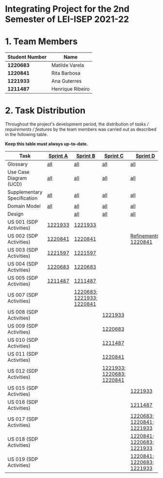 # Integrating Project for the 2nd Semester of LEI-ISEP 2021-22

# 1. Team Members

| Student Number | Name             |
|----------------|------------------|
| **1220683**    | Matilde Varela   |
| **1220841**    | Rita Barbosa     |
| **1221933**    | Ana Guterres     |
| **1211487**    | Henrique Ribeiro |

# 2. Task Distribution ###

Throughout the project's development period, the distribution of _tasks / requirements / features_ by the team members
was carried out as described in the following table.

**Keep this table must always up-to-date.**

| Task                        | [Sprint A](sprintA)                                                                        | [Sprint B](sprintB)                                                                        | [Sprint C](sprintC)                                                                        | [Sprint D](sprintD)                                                                        |
|-----------------------------|--------------------------------------------------------------------------------------------|--------------------------------------------------------------------------------------------|--------------------------------------------------------------------------------------------|--------------------------------------------------------------------------------------------|
| Glossary                    | [all](sprintA/global-artifacts/01.requirements-engineering/glossary.md)                    | [all](sprintB/global-artifacts/01.requirements-engineering/glossary.md)                    | [all](sprintC/global-artifacts/01.requirements-engineering/glossary.md)                    | [all](sprintD/global-artifacts/01.requirements-engineering/glossary.md)                    |
| Use Case Diagram (UCD)      | [all](sprintA/global-artifacts/01.requirements-engineering/use-case-diagram.md)            | [all](sprintB/global-artifacts/01.requirements-engineering/use-case-diagram.md)            | [all](sprintC/global-artifacts/01.requirements-engineering/use-case-diagram.md)            | [all](sprintD/global-artifacts/01.requirements-engineering/use-case-diagram.md)            |
| Supplementary Specification | [all](sprintA/global-artifacts/01.requirements-engineering/supplementary-specification.md) | [all](sprintB/global-artifacts/01.requirements-engineering/supplementary-specification.md) | [all](sprintC/global-artifacts/01.requirements-engineering/supplementary-specification.md) | [all](sprintD/global-artifacts/01.requirements-engineering/supplementary-specification.md) |
| Domain Model                | [all](sprintA/global-artifacts/02.analysis/Readme.md)                                      | [all](sprintB/global-artifacts/02.analysis/Readme.md)                                      | [all](sprintC/global-artifacts/02.analysis/Readme.md)                                      | [all](sprintD/global-artifacts/02.analysis/Readme.md)                                      |
| Design                      |                                                                                            | [all](sprintB/global-artifacts/03.design/readme.md)                                        | [all](sprintC/global-artifacts/03.design/readme.md)                                        | [all](sprintD/global-artifacts/03.design/readme.md)                                        |
| US 001 (SDP Activities)     | [1221933](sprintA/us001/Readme.md)                                                         | [1221933](sprintB/us001/Readme.md)                                                         |                                                                                            |                                                                                            |
| US 002 (SDP Activities)     | [1220841](sprintA/us002/Readme.md)                                                         | [1220841](sprintB/us002/Readme.md)                                                         |                                                                                            | [Refinements: 1220841](sprintD/us002/Readme.md)                                            |
| US 003 (SDP Activities)     | [1221597](sprintA/us003/Readme.md)                                                         | [1221597](sprintB/us003/Readme.md)                                                         |                                                                                            |                                                                                            |
| US 004 (SDP Activities)     | [1220683](sprintA/us004/Readme.md)                                                         | [1220683](sprintB/us004/Readme.md)                                                         |                                                                                            |                                                                                            |
| US 005 (SDP Activities)     | [1211487](sprintA/us005/Readme.md)                                                         | [1211487](sprintB/us005/Readme.md)                                                         |                                                                                            |                                                                                            |
| US 007 (SDP Activities)     |                                                                                            | [1220683; 1221933; 1220841](sprintB/us007/Readme.md)                                       |                                                                                            |                                                                                            |
| US 008 (SDP Activities)     |                                                                                            |                                                                                            | [1221933](sprintC/us008/Readme.md)                                                         |                                                                                            |
| US 009 (SDP Activities)     |                                                                                            |                                                                                            | [1220683](sprintC/us009/Readme.md)                                                         |                                                                                            |
| US 010 (SDP Activities)     |                                                                                            |                                                                                            | [1211487](sprintC/us010/Readme.md)                                                         |                                                                                            |
| US 011 (SDP Activities)     |                                                                                            |                                                                                            | [1220841](sprintC/us011/Readme.md)                                                         |                                                                                            |
| US 012 (SDP Activities)     |                                                                                            |                                                                                            | [1221933; 1220683; 1220841](sprintC/us012/Readme.md)                                       |                                                                                            |
| US 015 (SDP Activities)     |                                                                                            |                                                                                            |                                                                                            | [1221933](sprintD/us015/Readme.md)                                                         |
| US 016 (SDP Activities)     |                                                                                            |                                                                                            |                                                                                            | [1211487](sprintD/us016/Readme.md)                                                         |
| US 017 (SDP Activities)     |                                                                                            |                                                                                            |                                                                                            | [1220683; 1220841; 1221933](sprintD/us017/Readme.md)                                       |
| US 018 (SDP Activities)     |                                                                                            |                                                                                            |                                                                                            | [1220841; 1220683; 1221933 ](sprintD/us018/Readme.md)                                      |
| US 019 (SDP Activities)     |                                                                                            |                                                                                            |                                                                                            | [1220841; 1220683; 1221933 ](sprintD/us019/Readme.md)                                      |



